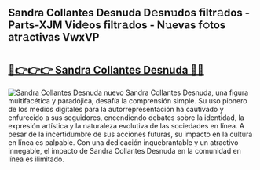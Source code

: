 ## Sandra Collantes Desnuda D𝚎sn𝚞dos filtr𝚊dos - Parts-XJM Vid𝚎os filtr𝚊dos - N𝚞evas f𝚘tos atr𝚊ctivas VwxVP

# <h2><a href="http://mb4lki.tromn.icu/?c=Sandra+Collantes+Desnuda">🔗👉👉👉 Sandra Collantes Desnuda 🔗🔗</a></h2>

[![Sandra Collantes Desnuda nuevo](https://i.imgur.com/pEAQMta.gif)](http://mb4lki.tromn.icu/?c=Sandra+Collantes+Desnuda)
Sandra Collantes Desnuda, una figura multifacética y paradójica, desafía la comprensión simple. Su uso pionero de los medios digitales para la autorrepresentación ha cautivado y enfurecido a sus seguidores, encendiendo debates sobre la identidad, la expresión artística y la naturaleza evolutiva de las sociedades en línea. A pesar de la incertidumbre de sus acciones futuras, su impacto en la cultura en línea es palpable. Con una dedicación inquebrantable y un atractivo innegable, el impacto de Sandra Collantes Desnuda en la comunidad en línea es ilimitado.
